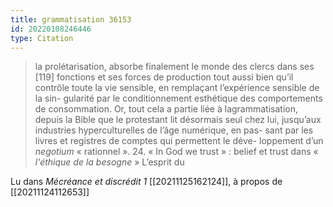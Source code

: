 ```yaml
---
title: grammatisation 36153
id: 20220108246446
type: Citation
---
```


> la prolétarisation, absorbe finalement le monde des clercs dans ses [119] fonctions et ses forces de production tout aussi bien qu’il contrôle toute la vie sensible, en remplaçant l’expérience sensible de la sin- gularité par le conditionnement esthétique des comportements de consommation. Or, tout cela a partie liée à lagrammatisation, depuis la Bible que le protestant lit désormais seul chez lui, jusqu’aux industries hyperculturelles de l’âge numérique, en pas- sant par les livres et registres de comptes qui permettent le déve- loppement d’un *negotium* « rationnel ». 24. « In God we trust » : belief et trust dans « *l'éthique de la besogne* » L’esprit du

Lu dans *Mécréance et discrédit 1* [[20211125162124]], à propos de [[20211124112653]]